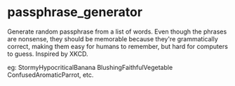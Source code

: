# passphrase_generator
Generate random passphrase from a list of words.
Even though the phrases are nonsense, they should be memorable because they're grammatically correct, making them easy for humans to remember, but hard for computers to guess. Inspired by XKCD.

eg:
StormyHypocriticalBanana
BlushingFaithfulVegetable
ConfusedAromaticParrot, etc.
